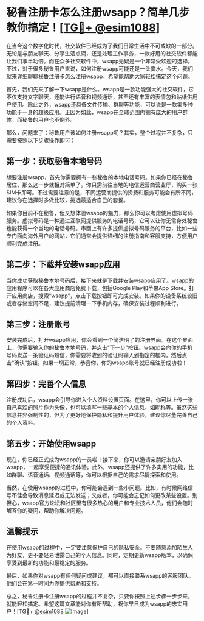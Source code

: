 # 秘鲁注册卡怎么注册wsapp？简单几步教你搞定！[[TG💪+ @esim1088](https://t.me/s/esim1088)]

在当今这个数字化时代，社交软件已经成为了我们日常生活中不可或缺的一部分。无论是与朋友聊天、分享生活点滴，还是处理工作事务，一款好用的社交软件都能让我们事半功倍。而在众多社交软件中，wsapp无疑是一个非常受欢迎的选择。不过，对于很多秘鲁用户来说，如何注册wsapp可能还是一头雾水。今天，我们就来详细聊聊秘鲁注册卡怎么注册wsapp，希望能帮助大家轻松搞定这个问题。

首先，我们先来了解一下wsapp是什么。wsapp是一款功能强大的社交软件，它不仅支持文字聊天，还能进行语音和视频通话，甚至还有丰富的表情包和贴纸供用户使用。除此之外，wsapp还具备文件传输、群聊等功能，可以说是一款集多种功能于一身的超级应用。正因为如此，wsapp在全球范围内拥有庞大的用户群体，而秘鲁的用户也不例外。

那么，问题来了：秘鲁用户该如何注册wsapp呢？其实，整个过程并不复杂，只需要按照以下步骤操作即可：

## 第一步：获取秘鲁本地号码

想要注册wsapp，首先你需要拥有一张秘鲁的本地电话号码。如果你已经在秘鲁居住，那么这一步就相对简单了。你只需前往当地的电信运营商营业厅，购买一张SIM卡即可。不过需要注意的是，不同运营商提供的资费和服务可能会有所不同，建议你在选择时多做比较，挑选最适合自己的套餐。

如果你目前不在秘鲁，但又想体验wsapp的魅力，那么你可以考虑使用虚拟号码服务。虚拟号码是一种通过互联网提供服务的电话号码，它可以让你无需身处秘鲁也能获得一个当地的电话号码。市面上有许多提供虚拟号码服务的平台，比如一些专门面向海外用户的网站，它们通常会提供详细的注册指南和客服支持，方便用户顺利完成注册。

## 第二步：下载并安装wsapp应用

当你成功获取秘鲁本地号码后，接下来就是下载并安装wsapp应用了。wsapp的应用程序可以在各大应用商店免费下载，包括Google Play和苹果App Store。打开应用商店，搜索“wsapp”，点击下载按钮即可完成安装。如果你的设备系统较旧或者存储空间不足，建议提前清理一下手机内存，确保安装过程顺利进行。

## 第三步：注册账号

安装完成后，打开wsapp应用，你会看到一个简洁明了的注册界面。在这个界面上，你需要输入你的秘鲁本地号码，并点击“下一步”按钮。wsapp会向你的手机号码发送一条验证码短信，你需要将收到的验证码输入到指定的框内，然后点击“确认”按钮。如果一切正常，恭喜你，你的wsapp账号就已经注册成功啦！

## 第四步：完善个人信息

注册成功后，wsapp会引导你进入个人资料设置页面。在这里，你可以上传一张自己喜欢的照片作为头像，也可以填写一些基本的个人信息，如昵称等。虽然这些信息并非强制性的，但为了更好地保护隐私和提升用户体验，建议你尽量完善自己的个人资料。

## 第五步：开始使用wsapp

现在，你已经正式成为wsapp的一员啦！接下来，你可以邀请亲朋好友加入wsapp，一起享受便捷的通讯体验。此外，wsapp还提供了许多实用的功能，比如群聊、语音通话、视频通话等，你可以根据自己的需求尽情探索和使用。

当然，在使用wsapp的过程中，你可能会遇到一些小问题。比如，有时候网络信号不佳会导致消息延迟或无法发送；又或者，你可能会忘记如何更改某些设置。别担心，wsapp官方论坛和社区里有很多热心的用户和专业技术人员，他们会随时解答你的疑问，帮助你解决问题。

## 温馨提示

在使用wsapp的过程中，一定要注意保护自己的隐私安全。不要随意添加陌生人为好友，更不要轻易泄露自己的个人信息。同时，定期更新wsapp版本，以确保享受到最新的功能和最稳定的服务。

最后，如果你对wsapp有任何疑问或建议，都可以直接联系wsapp的客服团队。他们会在第一时间为你提供帮助和支持。

总之，秘鲁注册卡注册wsapp的过程并不复杂，只要你按照上述步骤一步步来，就能轻松搞定。希望这篇文章能对你有所帮助，祝你早日成为wsapp的忠实用户！[[TG💪+ @esim1088](https://t.me/s/esim1088) ![Image](https://i.postimg.cc/4NQfJmqS/Snipaste-2025-05-13-00-14-12.png)]